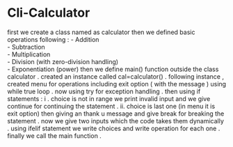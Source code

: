 # Cli-Calculator
first we create a class named as calculator 
then we defined basic operations following :
                                              - Addition  
                                              - Subtraction  
                                              - Multiplication  
                                              - Division (with zero-division handling)  
                                              - Exponentiation (power)
then we define main() function outside the class calculator .
created an instance called cal=calculator() .
following instance , created menu for operations including exit option ( with the message ) using while true loop .
now using try for exception handling .
then using if statements :
                          i . choice is not in range we print invalid input and we give continue for continuing the statement .
                          ii. choice is last one (in menu it is exit option) then giving an thank u message and give break for breaking the statement .
now we give two inputs which the code takes them dynamically .
using ifelif statement we write choices and write operation for each one .
finally we call the main function .
